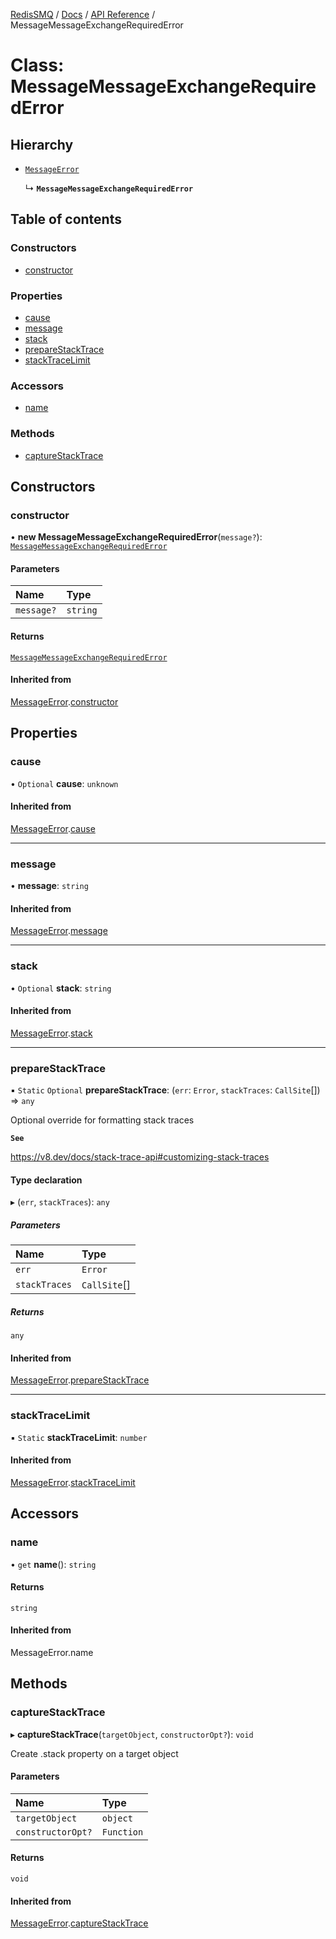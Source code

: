 [RedisSMQ](../../../README.md) / [Docs](../../README.md) / [API Reference](../README.md) / MessageMessageExchangeRequiredError

# Class: MessageMessageExchangeRequiredError

## Hierarchy

- [`MessageError`](MessageError.md)

  ↳ **`MessageMessageExchangeRequiredError`**

## Table of contents

### Constructors

- [constructor](MessageMessageExchangeRequiredError.md#constructor)

### Properties

- [cause](MessageMessageExchangeRequiredError.md#cause)
- [message](MessageMessageExchangeRequiredError.md#message)
- [stack](MessageMessageExchangeRequiredError.md#stack)
- [prepareStackTrace](MessageMessageExchangeRequiredError.md#preparestacktrace)
- [stackTraceLimit](MessageMessageExchangeRequiredError.md#stacktracelimit)

### Accessors

- [name](MessageMessageExchangeRequiredError.md#name)

### Methods

- [captureStackTrace](MessageMessageExchangeRequiredError.md#capturestacktrace)

## Constructors

### constructor

• **new MessageMessageExchangeRequiredError**(`message?`): [`MessageMessageExchangeRequiredError`](MessageMessageExchangeRequiredError.md)

#### Parameters

| Name | Type |
| :------ | :------ |
| `message?` | `string` |

#### Returns

[`MessageMessageExchangeRequiredError`](MessageMessageExchangeRequiredError.md)

#### Inherited from

[MessageError](MessageError.md).[constructor](MessageError.md#constructor)

## Properties

### cause

• `Optional` **cause**: `unknown`

#### Inherited from

[MessageError](MessageError.md).[cause](MessageError.md#cause)

___

### message

• **message**: `string`

#### Inherited from

[MessageError](MessageError.md).[message](MessageError.md#message)

___

### stack

• `Optional` **stack**: `string`

#### Inherited from

[MessageError](MessageError.md).[stack](MessageError.md#stack)

___

### prepareStackTrace

▪ `Static` `Optional` **prepareStackTrace**: (`err`: `Error`, `stackTraces`: `CallSite`[]) => `any`

Optional override for formatting stack traces

**`See`**

https://v8.dev/docs/stack-trace-api#customizing-stack-traces

#### Type declaration

▸ (`err`, `stackTraces`): `any`

##### Parameters

| Name | Type |
| :------ | :------ |
| `err` | `Error` |
| `stackTraces` | `CallSite`[] |

##### Returns

`any`

#### Inherited from

[MessageError](MessageError.md).[prepareStackTrace](MessageError.md#preparestacktrace)

___

### stackTraceLimit

▪ `Static` **stackTraceLimit**: `number`

#### Inherited from

[MessageError](MessageError.md).[stackTraceLimit](MessageError.md#stacktracelimit)

## Accessors

### name

• `get` **name**(): `string`

#### Returns

`string`

#### Inherited from

MessageError.name

## Methods

### captureStackTrace

▸ **captureStackTrace**(`targetObject`, `constructorOpt?`): `void`

Create .stack property on a target object

#### Parameters

| Name | Type |
| :------ | :------ |
| `targetObject` | `object` |
| `constructorOpt?` | `Function` |

#### Returns

`void`

#### Inherited from

[MessageError](MessageError.md).[captureStackTrace](MessageError.md#capturestacktrace)
